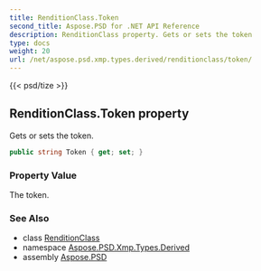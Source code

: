 ```yaml
---
title: RenditionClass.Token
second_title: Aspose.PSD for .NET API Reference
description: RenditionClass property. Gets or sets the token
type: docs
weight: 20
url: /net/aspose.psd.xmp.types.derived/renditionclass/token/
---
```

{{< psd/tize >}}
## RenditionClass.Token property

Gets or sets the token.

```csharp
public string Token { get; set; }
```

### Property Value

The token.

### See Also

* class [RenditionClass](../)
* namespace [Aspose.PSD.Xmp.Types.Derived](../../../aspose.psd.xmp.types.derived/)
* assembly [Aspose.PSD](../../../)


